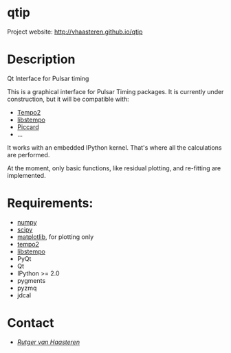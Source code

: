qtip
====

Project website: http://vhaasteren.github.io/qtip

Description
===========

Qt Interface for Pulsar timing

This is a graphical interface for Pulsar Timing packages. It is currently under
construction, but it will be compatible with:

 * [Tempo2](http://tempo2.sourceforge.net)
 * [libstempo](https://github.com/vallis/mc3pta/tree/master/stempo)
 * [Piccard](https://github.com/vhaasteren/piccard)
 * ...

It works with an embedded IPython kernel. That's where all the calculations are
performed.

At the moment, only basic functions, like residual plotting, and re-fitting are
implemented.

Requirements:
=============

 * [numpy](http://numpy.scipy.org)
 * [scipy](http://numpy.scipy.org)
 * [matplotlib](http://matplotlib.org), for plotting only
 * [tempo2](http://tempo2.sourceforge.net)
 * [libstempo](https://github.com/vallis/mc3pta/tree/master/stempo)
 * PyQt
 * Qt
 * IPython >= 2.0
 * pygments
 * pyzmq
 * jdcal

Contact
=======
 * [_Rutger van Haasteren_](mailto:vhaasteren@gmail.com)

